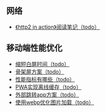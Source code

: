 
## 网络
- [《http2 in action》阅读笔记（todo）]()

## 移动端性能优化
- [缩短白屏时间（todo）]()
- [骨架屏方案（todo）]()
- [性能指标有哪些（todo）]()
- [PWA实现离线缓存（todo）]()
- [外部跳转app方案（todo）]()
- [使用webp优化图片加载（todo）]()
